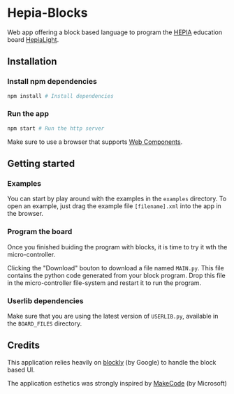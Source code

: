 # Hepia-Blocks

Web app offering a block based language to program the [HEPIA](http://hepia.hesge.ch) education board [HepiaLight](http://hepia.hesge.ch/fr/groupes-de-competences/hepialight/accueil/).

## Installation

### Install npm dependencies

```bash
npm install # Install dependencies
```

### Run the app

```bash
npm start # Run the http server
```

Make sure to use a browser that supports [Web Components](https://caniuse.com/#search=Web%20Components).

## Getting started

### Examples

You can start by play around with the examples in the `examples` directory.
To open an example, just drag the example file ```[filename].xml``` into the app in the browser.

### Program the board

Once you finished buiding the program with blocks, it is time to try it wth the micro-controller.

Clicking the "Download" bouton to download a file named `MAIN.py`. This file contains the python code generated from your block program. Drop this file in the micro-controller file-system and restart it to run the program.

### Userlib dependencies

Make sure that you are using the latest version of `USERLIB.py`,
available in the `BOARD_FILES` directory.

## Credits

This application relies heavily on [blockly](https://developers.google.com/blockly/) (by Google) to handle the block based UI. 

The application esthetics was strongly inspired by [MakeCode](https://www.microsoft.com/en-us/makecode) (by Microsoft)
